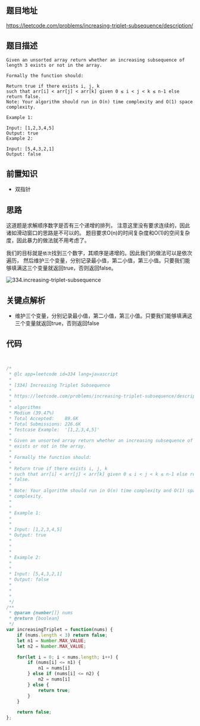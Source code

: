 
## 题目地址
https://leetcode.com/problems/increasing-triplet-subsequence/description/

## 题目描述

```
Given an unsorted array return whether an increasing subsequence of length 3 exists or not in the array.

Formally the function should:

Return true if there exists i, j, k 
such that arr[i] < arr[j] < arr[k] given 0 ≤ i < j < k ≤ n-1 else return false.
Note: Your algorithm should run in O(n) time complexity and O(1) space complexity.

Example 1:

Input: [1,2,3,4,5]
Output: true
Example 2:

Input: [5,4,3,2,1]
Output: false
```

## 前置知识

- 双指针

## 思路
这道题是求解顺序数字是否有三个递增的排列， 注意这里没有要求连续的，因此诸如滑动窗口的思路是不可以的。
题目要求O(n)的时间复杂度和O(1)的空间复杂度，因此暴力的做法就不用考虑了。

我们的目标就是`依次`找到三个数字，其顺序是递增的。因此我们的做法可以是依次遍历，
然后维护三个变量，分别记录最小值，第二小值，第三小值。只要我们能够填满这三个变量就返回true，否则返回false。

![334.increasing-triplet-subsequence](../assets/problems/334.increasing-triplet-subsequence.png)
## 关键点解析

- 维护三个变量，分别记录最小值，第二小值，第三小值。只要我们能够填满这三个变量就返回true，否则返回false

## 代码
```js


/*
 * @lc app=leetcode id=334 lang=javascript
 *
 * [334] Increasing Triplet Subsequence
 *
 * https://leetcode.com/problems/increasing-triplet-subsequence/description/
 *
 * algorithms
 * Medium (39.47%)
 * Total Accepted:    89.6K
 * Total Submissions: 226.6K
 * Testcase Example:  '[1,2,3,4,5]'
 *
 * Given an unsorted array return whether an increasing subsequence of length 3
 * exists or not in the array.
 * 
 * Formally the function should:
 * 
 * Return true if there exists i, j, k 
 * such that arr[i] < arr[j] < arr[k] given 0 ≤ i < j < k ≤ n-1 else return
 * false.
 * 
 * Note: Your algorithm should run in O(n) time complexity and O(1) space
 * complexity.
 * 
 * 
 * Example 1:
 * 
 * 
 * Input: [1,2,3,4,5]
 * Output: true
 * 
 * 
 *
 * Example 2:
 * 
 * 
 * Input: [5,4,3,2,1]
 * Output: false
 * 
 * 
 * 
 */
/**
 * @param {number[]} nums
 * @return {boolean}
 */
var increasingTriplet = function(nums) {
    if (nums.length < 3) return false;
    let n1 = Number.MAX_VALUE;
    let n2 = Number.MAX_VALUE;

    for(let i = 0; i < nums.length; i++) {
        if (nums[i] <= n1) {
            n1 = nums[i]
        } else if (nums[i] <= n2) {
            n2 = nums[i]
        } else {
            return true;
        }
    }

    return false;
};
```
